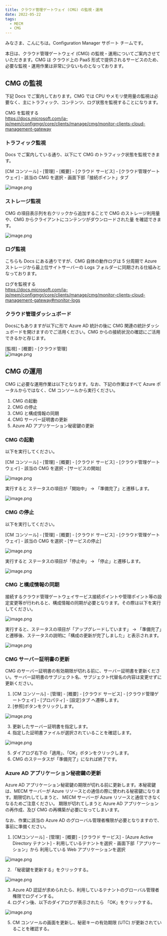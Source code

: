 ```yaml
---
title: クラウド管理ゲートウェイ (CMG) の監視・運用
date: 2022-05-22
tags:
  - MECM
  - CMG
---
```


みなさま、こんにちは。Configuration Manager サポート チームです。  

本日は、クラウド管理ゲートウェイ (CMG) の監視・運用についてご案内させていただきます。CMG は クラウド上の PaaS 形式で提供されるサービスのため、必要な監視・運用作業は非常に少ないものとなっております。

## CMG の監視

下記 Docs でご案内しております。CMG では CPU やメモリ使用量の監視は必要なく、主にトラフィック、コンテンツ、ログ状態を監視することになります。

CMG を監視する  
https://docs.microsoft.com/ja-jp/mem/configmgr/core/clients/manage/cmg/monitor-clients-cloud-management-gateway

### トラフィック監視

Docs でご案内している通り、以下にて CMG のトラフィック状態を監視できます。

[CM コンソール] - [管理] - [概要] - [クラウド サービス] - [クラウド管理ゲートウェイ] - 該当の CMG を選択 - 画面下部「接続ポイント」タブ

![image.png](./20220522_01/20220522_01_01.png)

### ストレージ監視

CMG の項目表示列を右クリックから追加することで CMG のストレージ利用量や、CMG からクライアントにコンテンツがダウンロードされた量 を確認できます。

![image.png](./20220522_01/20220522_01_02.png)

### ログ監視

こちらも Docs にある通りですが、CMG 自体の動作ログは 5 分周期で Azure ストレージから最上位サイトサーバーの Logs フォルダーに同期される仕組みとなっております。

ログを監視する  
https://docs.microsoft.com/ja-jp/mem/configmgr/core/clients/manage/cmg/monitor-clients-cloud-management-gateway#monitor-logs

### クラウド管理ダッシュボード

Docsにもありますが以下に形で Azure AD 統計の後に CMG 関連の統計ダッシュボードを開けますのでご活用ください。CMG からの接続状況の確認にご活用できるかと存じます。

[監視] - [概要] - [クラウド管理]  
![image.png](./20220522_01/20220522_01_03.png)

## CMG の運用

CMG に必要な運用作業は以下となります。なお、下記の作業はすべて Azure ポータルからではなく、CM コンソールから実行ください。

1. CMG の起動
2. CMG の停止
3. CMG と構成情報の同期
4. CMG サーバー証明書の更新
5. Azure AD アプリケーション秘密鍵の更新

### CMG の起動

以下を実行してください。  

[CM コンソール] - [管理] - [概要] - [クラウド サービス] - [クラウド管理ゲートウェイ] - 該当の CMG を選択 - [サービスの開始]

![image.png](./20220522_01/20220522_01_06.png)

実行すると ステータスの項目が「開始中」 -> 「準備完了」と遷移します。

![image.png](./20220522_01/20220522_01_07.png)

### CMG の停止

以下を実行してください。  

[CM コンソール] - [管理] - [概要] - [クラウド サービス] - [クラウド管理ゲートウェイ] - 該当の CMG を選択 - [サービスの停止]  

![image.png](./20220522_01/20220522_01_04.png)

実行すると ステータスの項目が「停止中」 -> 「停止」と遷移します。  

![image.png](./20220522_01/20220522_01_05.png)

### CMG と構成情報の同期

接続するクラウド管理ゲートウェイサービス接続ポイントや管理ポイント等の設定変更等が行われると、構成情報の同期が必要となります。その際は以下を実行してください。  

![image.png](./20220522_01/20220522_01_08.png)

実行すると、ステータスの項目が「アップグレードしています」 -> 「準備完了」と遷移後、ステータスの説明に「構成の更新が完了しました」と表示されます。

![image.png](./20220522_01/20220522_01_09.png)

### CMG サーバー証明書の更新

CMG のサーバー証明書の有効期限が切れる前に、サーバー証明書を更新ください。サーバー証明書のサブジェクト名、サブジェクト代替名の内容は変更せずに更新ください。

1. [CM コンソール] - [管理] - [概要] - [クラウド サービス] - [クラウド管理ゲートウェイ] - [プロパティ] - [設定]タブ へ遷移します。
2. [参照]ボタンをクリックします。  

![image.png](./20220522_01/20220522_01_10.png)

3. 更新したサーバー証明書を指定します。
4. 指定した証明書ファイルが選択されていることを確認します。

![image.png](./20220522_01/20220522_01_11.png)  

5. ダイアログ右下の「適用」、「OK」ボタンをクリックします。
6. CMG のステータスが「準備完了」になれば終了です。

### Azure AD アプリケーション秘密鍵の更新

Azure AD アプリケーション秘密鍵の期限が切れる前に更新します。本秘密鍵は、MECM サーバーが Azure リソースとの通信の際に使われる秘密鍵になります。期限切れしてしまうと、 MECM サーバーが Azure リソースと通信できなくなるためご注意ください。 期限が切れてしまうと Azure AD アプリケーションの再作成、及び CMG の再構築が必要になってしまいます。

なお、作業に該当の Azure AD のグローバル管理者権限が必要となりますので、事前に準備ください。

1. [CMコンソール] - [管理] - [概要] - [クラウド サービス] - [Azure Active Directory テナント] - 利用しているテナントを選択 - 画面下部「アプリケーション」から 利用している Web アプリケーションを選択  

![image.png](./20220522_01/20220522_01_12.png)  

2. 「秘密鍵を更新する」をクリックする。  

![image.png](./20220522_01/20220522_01_13.png)  

3. Azure AD 認証が求められたら、利用しているテナントのグローバル管理者権限でログインする。
4. ログイン後、以下のダイアログが表示されたら 「OK」をクリックする。　　

![image.png](./20220522_01/20220522_01_14.png)  

5. CM コンソールの画面を更新し、秘密キーの有効期限 (UTC) が更新されていることを確認する。